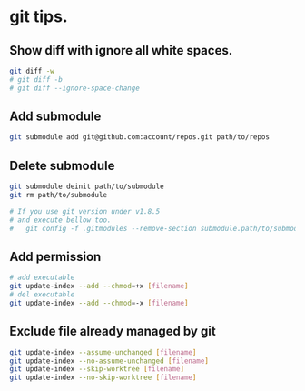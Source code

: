 # git tips.

## Show diff with ignore all white spaces.
```sh
git diff -w
# git diff -b
# git diff --ignore-space-change
```

## Add submodule
```sh
git submodule add git@github.com:account/repos.git path/to/repos
```

## Delete submodule
```sh
git submodule deinit path/to/submodule
git rm path/to/submodule

# If you use git version under v1.8.5
# and execute bellow too.
#   git config -f .gitmodules --remove-section submodule.path/to/submodule
```

## Add permission
```sh
# add executable
git update-index --add --chmod=+x [filename]
# del executable
git update-index --add --chmod=-x [filename]
```

## Exclude file already managed by git
```sh
git update-index --assume-unchanged [filename]
git update-index --no-assume-unchanged [filename]
git update-index --skip-worktree [filename]
git update-index --no-skip-worktree [filename]

```
